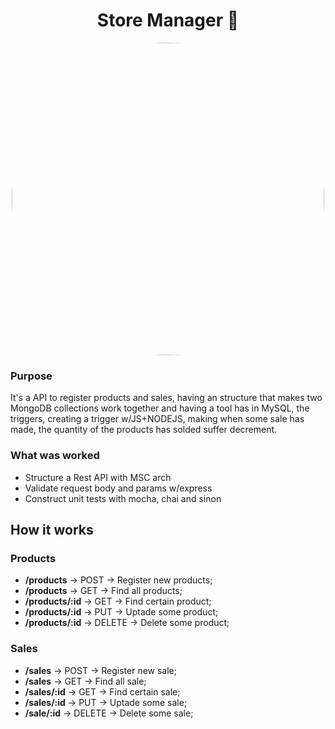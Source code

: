 <div align="center">

# Store Manager 🏪

<img src="https://user-images.githubusercontent.com/62621800/138515028-bf6b9e41-c51d-41d3-b9be-f0249cb32148.png" width="500px" style="border-radius:50%" />
  
</div>

### Purpose
It's a API to register products and sales, having an structure that makes two MongoDB collections work together and having a tool has in MySQL, the triggers, creating a trigger w/JS+NODEJS, making when some sale has made, the quantity of the products has solded suffer decrement.

### What was worked

- Structure a Rest API with MSC arch
- Validate request body and params w/express
- Construct unit tests with mocha, chai and sinon


## How it works

### Products
- **/products** -> POST -> Register new products;
- **/products** -> GET -> Find all products;
- **/products/:id** -> GET -> Find certain product;
- **/products/:id** -> PUT -> Uptade some product;
- **/products/:id** -> DELETE -> Delete some product;

### Sales
- **/sales** -> POST -> Register new sale;
- **/sales** -> GET -> Find all sale;
- **/sales/:id** -> GET -> Find certain sale;
- **/sales/:id** -> PUT -> Uptade some sale;
- **/sale/:id** -> DELETE -> Delete some sale;
